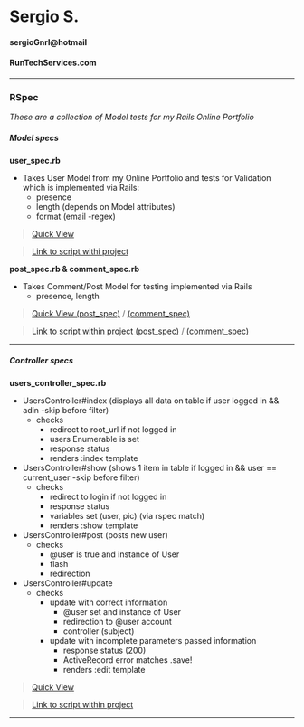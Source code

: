 # Sergio S.  
#### sergioGnrl@hotmail    
#### RunTechServices.com  
 
-------------------------  

### RSpec  

*These are a collection of Model tests for my Rails Online Portfolio*  

##### Model specs  

**user_spec.rb** 

- Takes User Model from my Online Portfolio and tests for Validation  
	which is implemented via Rails:  
	- presence  
	- length (depends on Model attributes)  
	- format (email -regex)  

> [Quick View](https://bitbucket.org/wowiamhere/codesamples/src/a3fc1eb1103919f4698178da9e5d4dab458df29c/rspec/user_spec.rb?at=master, "wowiamhere's bitbucket account")  

> [Link to script withi project](https://bitbucket.org/wowiamhere/runtechservices/src/aa60bb9479aa7f4f54c9347fb3deff827b778401/spec/models/user_spec.rb?at=master, "wowiamhere's bitbucket account")  

**post_spec.rb & comment_spec.rb**  

- Takes Comment/Post Model for testing implemented via Rails  
	- presence, length  

> [Quick View (post_spec)](https://bitbucket.org/wowiamhere/codesamples/src/a3fc1eb1103919f4698178da9e5d4dab458df29c/rspec/post_spec.rb?at=master, "wowiamhere's bitbucket account") / [(comment_spec)](https://bitbucket.org/wowiamhere/codesamples/src/a3fc1eb1103919f4698178da9e5d4dab458df29c/rspec/comment_spec.rb?at=master, "wowiamhere's bitbucket account")  

> [Link to script within project (post_spec)](https://bitbucket.org/wowiamhere/runtechservices/src/aa60bb9479aa7f4f54c9347fb3deff827b778401/spec/models/post_spec.rb?at=master, "wowiamhere's bitbucket account") / [(comment_spec)](https://bitbucket.org/wowiamhere/runtechservices/src/aa60bb9479aa7f4f54c9347fb3deff827b778401/spec/models/comment_spec.rb?at=master, "wowiamhere's bitbucket account")    

------------------------

##### Controller specs  

**users_controller_spec.rb**  

- UsersController#index (displays all data on table if user logged in && adin -skip before filter)  
	- checks  
		- redirect to root_url if not logged in  
		- users Enumerable is set  
		- response status  
		- renders :index template   
- UsersController#show (shows 1 item in table if logged in && user == current_user -skip before filter)  
	- checks  
		- redirect to login if not logged in  
		- response status  
		- variables set (user, pic) (via rspec match)  
		- renders :show template  
-	UsersController#post (posts new user)  
	- checks  
		- @user is true and instance of User  
		- flash  
		- redirection  
- UsersController#update  
	- checks  
		- update with correct information
			- @user set and instance of User
			- redirection to @user account
			- controller (subject)
		- update with incomplete parameters passed information	
			- response status (200)  
			- ActiveRecord error matches .save!  
			- renders :edit template  

> [Quick View](https://bitbucket.org/wowiamhere/codesamples/src/f6e51502b4d4fd2d51c974ff25949eb0550038c4/rspec/users_controller_spec.rb?at=master, "wowiamhere's bitbucket account")  

> [Link to script within project](https://bitbucket.org/wowiamhere/runtechservices/src/26a0cc7555191c257b34d3792408a7d1d5b8f7b2/spec/controllers/users_controller_spec.rb?at=master&fileviewer=file-view-default, "wowiamhere's bitbucket account")  

------------------------